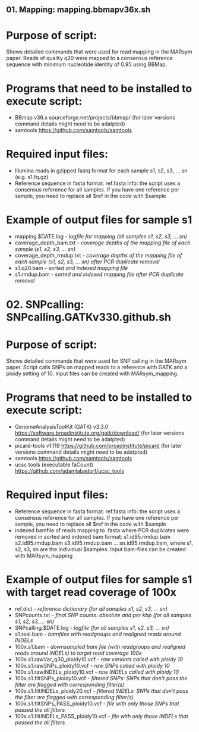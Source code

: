 ## 01. Mapping: mapping.bbmapv36x.sh 

# Purpose of script:
Shows detailed commands that were used for read mapping in the MARsym paper.
Reads of quality q20 were mapped to a consensus reference sequence with minimum nucleotide identity of 0.95 using BBMap.

# Programs that need to be installed to execute script:
- BBmap v36.x sourceforge.net/projects/bbmap/ (for later versions command details might need to be adatpted)
- samtools https://github.com/samtools/samtools

# Required input files:
- Illumina reads in gzipped fastq format for each sample s1, s2, s3, ... sn (e.g. s1.fq.gz)
- Reference sequence in fasta format: ref.fasta
info: the script uses a consensus reference for all samples. If you have one reference per sample, you need to replace all $ref in the code with $sample

# Example of output files for sample s1
- mapping.$DATE.log - *logfile for mapping (all samples s1, s2, s3, ... sn)*
- coverage_depth_bam.txt - *coverage depths of the mapping file of each sample (s1, s2, s3, ... sn)*
- coverage_depth_rmdup.txt - *coverage depths of the mapping file of each sample (s1, s2, s3, ... sn) after PCR duplicate removal*
- s1.q20.bam - *sorted and indexed mapping file*
- s1.rmdup.bam - *sorted and indexed mapping file after PCR duplicate removal*


# 02. SNPcalling: SNPcalling.GATKv330.github.sh

# Purpose of script:
Shows detailed commands that were used for SNP calling in the MARsym paper.
Script calls SNPs on mapped reads to a reference with GATK and a ploidy setting of 10. Input files can be created with MARsym_mapping.

# Programs that need to be installed to execute script:
- GenomeAnalysisToolKit (GATK) v3.3.0 https://software.broadinstitute.org/gatk/download/ (for later versions command details might need to be adatpted)
- picard-tools v1.119 https://github.com/broadinstitute/picard (for later versions command details might need to be adatpted)
- samtools https://github.com/samtools/samtools
- ucsc tools (executable faCount) https://github.com/adamlabadorf/ucsc_tools

# Required input files:
- Reference sequence in fasta format: ref.fasta
info: the script uses a consensus reference for all samples. If you have one reference per sample, you need to replace all $ref in the code with $sample
- indexed bamfile of reads mapping to <ref>.fasta where PCR duplicates were removed in sorted and indexed bam format: s1.id95.rmdup.bam s2.id95.rmdup.bam s3.id95.rmdup.bam ... sn.id95.rmdup.bam, where s1, s2, s3, sn are the individual $samples. Input bam-files can be created with MARsym_mapping

# Example of output files for sample s1 with target read coverage of 100x
- ref.dict - *reference dictionary (for all samples s1, s2, s3, ... sn)*
- SNPcounts.txt - *final SNP counts: absolute and per kbp (for all samples s1, s2, s3, ... sn)*
- SNPcalling.$DATE.log - *logfile (for all samples s1, s2, s3, ... sn)*
- s1.real.bam - *bamfiles with readgroups and realigned reads around INDELs*
- 100x.s1.bam - *downsampled bam file (with readgroups and realigned reads around INDELs) to target read coverage 100x*
- 100x.s1.rawVar_q30_ploidy10.vcf - *raw variants called with ploidy 10*
- 100x.s1.rawSNPs_ploidy10.vcf - *raw SNPs called with ploidy 10*
- 100x.s1.rawINDELs_ploidy10.vcf - *raw INDELs called with ploidy 10*
- 100x.s1.filtSNPs_ploidy10.vcf - *filtered SNPs: SNPs that don't pass the filter are flagged with corresponding filter(s)*
- 100x.s1.filtINDELs_ploidy20.vcf - *filtered INDELs: SNPs that don't pass the filter are flagged with corresponding filter(s)*
- 100x.s1.filtSNPs_PASS_ploidy10.vcf - *file with only those SNPs that passed the all filters* 
- 100x.s1.filtINDELs_PASS_ploidy10.vcf - *file with only those INDELs that passed the all filters* 


